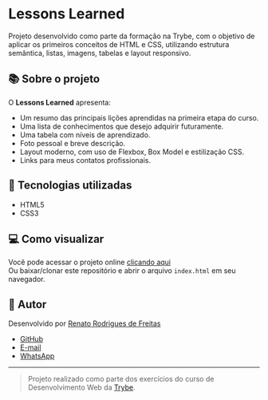 # Lessons Learned

Projeto desenvolvido como parte da formação na Trybe, com o objetivo de aplicar os primeiros conceitos de HTML e CSS, utilizando estrutura semântica, listas, imagens, tabelas e layout responsivo.

## 📚 Sobre o projeto

O **Lessons Learned** apresenta:
- Um resumo das principais lições aprendidas na primeira etapa do curso.
- Uma lista de conhecimentos que desejo adquirir futuramente.
- Uma tabela com níveis de aprendizado.
- Foto pessoal e breve descrição.
- Layout moderno, com uso de Flexbox, Box Model e estilização CSS.
- Links para meus contatos profissionais.

## 🚀 Tecnologias utilizadas

- HTML5
- CSS3

## 💻 Como visualizar

Você pode acessar o projeto online [clicando aqui](https://github.com/RenatoRodriguez07/lessons-learned)  
Ou baixar/clonar este repositório e abrir o arquivo `index.html` em seu navegador.

## 👤 Autor

Desenvolvido por [Renato Rodrigues de Freitas](https://www.linkedin.com/in/renatorodriguesdefreitas/)

- [GitHub](https://github.com/RenatoRodriguez07)
- [E-mail](mailto:renatorodriguez07@gmail.com)
- [WhatsApp](https://wa.me/5585981046204)

---

> Projeto realizado como parte dos exercícios do curso de Desenvolvimento Web da [Trybe](https://www.betrybe.com/).
